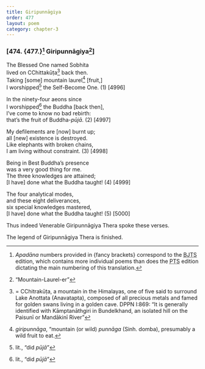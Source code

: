 ```yaml
---
title: Giripunnāgiya
order: 477
layout: poem
category: chapter-3
---
```


### \[474. {477.}[^1] Giripunnāgiya[^2]\]

The Blessed One named Sobhita  
lived on <span class="diacritics" data-state="on">C</span><span class="no-diacritics" data-state="off">Ch</span>ittakūṭa[^3] back then.  
Taking \[some\] mountain laurel[^4] \[fruit,\]  
I worshipped[^5] the Self-Become One. (1) \[4996\]

In the ninety-four aeons since  
I worshipped[^6] the Buddha \[back then\],  
I’ve come to know no bad rebirth:  
that’s the fruit of Buddha-*pūjā*. (2) \[4997\]

My defilements are \[now\] burnt up;  
all \[new\] existence is destroyed.  
Like elephants with broken chains,  
I am living without constraint. (3) \[4998\]

Being in Best Buddha’s presence  
was a very good thing for me.  
The three knowledges are attained;  
\[I have\] done what the Buddha taught! (4) \[4999\]

The four analytical modes,  
and these eight deliverances,  
six special knowledges mastered,  
\[I have\] done what the Buddha taught! (5) \[5000\]

Thus indeed Venerable Giripunnāgiya Thera spoke these verses.

The legend of Giripunnāgiya Thera is finished.

[^1]: *Apadāna* numbers provided in {fancy brackets} correspond to the <abbr title="Buddha Jayanthi Tripitaka Series">BJTS</abbr> edition, which contains more individual poems than does the <abbr title="Pali Text Society">PTS</abbr> edition dictating the main numbering of this translation.

[^2]: “Mountain-Laurel-er”

[^3]: = <span class="diacritics" data-state="on">C</span><span class="no-diacritics" data-state="off">Ch</span>itrakūṭa, a mountain in the Himalayas, one of five said to surround Lake Anottata (Anavatapta), composed of all precious metals and famed for golden swans living in a golden cave. DPPN I:869: “It is generally identified with Kāmptanāthgiri in Bundelkhand, an isolated hill on the Paisunī or Mandākinī River”

[^4]: *giripunnāga*, “mountain (or wild) *punnāga* (Sinh. domba), presumably a wild fruit to eat.

[^5]: lit., “did *pūjā*”

[^6]: lit., “did *pūjā*”
